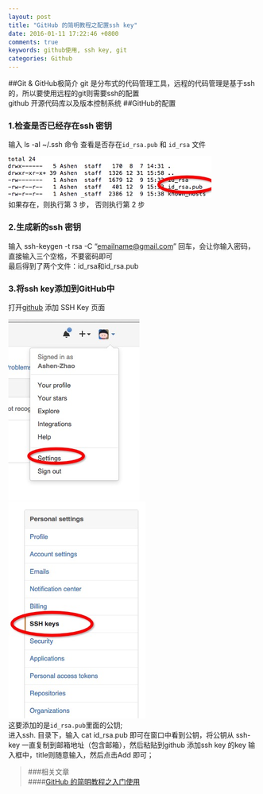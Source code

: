 ```yaml
---
layout: post
title: "GitHub 的简明教程之配置ssh key"
date: 2016-01-11 17:22:46 +0800
comments: true
keywords: github使用, ssh key, git
categories: Github
---
```

##Git & GitHub极简介
git 是分布式的代码管理工具，远程的代码管理是基于ssh的，所以要使用远程的git则需要ssh的配置  
github 开源代码库以及版本控制系统
##GitHub的配置

### 1.检查是否已经存在ssh 密钥  
输入 ls -al ~/.ssh 命令  查看是否存在`id_rsa.pub` 和 `id_rsa` 文件  

![附图1](/images/isHassshkey.png)  
如果存在，则执行第 3 步， 否则执行第 2 步
  <!--more-->
### 2.生成新的ssh 密钥  
输入 ssh-keygen -t rsa -C “emailname@gmail.com”  回车，会让你输入密码，直接输入三个空格，不要密码即可    
最后得到了两个文件：id_rsa和id_rsa.pub
### 3.将ssh key添加到GitHub中  
打开[github](https://github.com) 添加 SSH Key 页面

![附图2](/images/goaddsshkey.png)  ![附图2](/images/addsshkey.png)  
这要添加的是`id_rsa.pub`里面的公钥;  
进入ssh. 目录下，输入 cat id_rsa.pub 即可在窗口中看到公钥，将公钥从 ssh-key 一直复制到邮箱地址（包含邮箱），然后粘贴到github 添加ssh key 的key 输入框中，title则随意输入，然后点击Add 即可；  

>###相关文章  
####[GitHub 的简明教程之入门使用](/blog/2016/01/12/githubused/)   